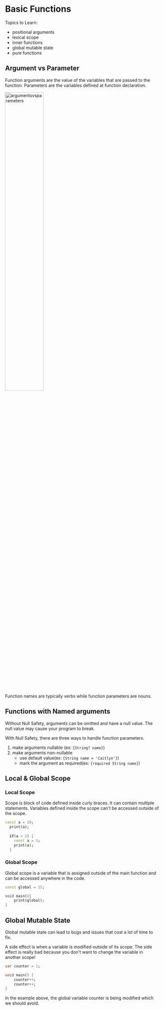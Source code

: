 # Basic Functions

Topics to Learn:

* positional arguments
* lexical scope
* inner functions
* global mutable state
* pure functions

## Argument vs Parameter

Function arguments are the value of the variables that are passed to the function.
Parameters are the variables defined at function declaration.

<img src="http://getkt.com/wp-content/uploads/2019/05/Parameters-vs-Arguments.jpg"
width=50% alt="argumentsvsparameters">

Function names are typically verbs while function parameters are nouns.

## Functions with Named arguments

Without Null Safety, arguments can be omitted and have a null value.
The null value may cause your program to break.

With Null Safety, there are three ways to handle function parameters.

1. make arguments nullable (ex: `{String? name}`)
2. make arguments non-nullable
    * use default value(ex: `{String name = 'Caitlyn'}`)
    * mark the argument as required(ex: `{required String name}`)

## Local & Global Scope

### Local Scope

Scope is block of code defined inside curly braces. It can contain multiple statements.
Variables defined inside the scope can't be accessed outside of the scope.

```dart
const a = 10;
  print(a);
  
  if(a > 5) {
    const a = 5;
    print(a);
  }
```

### Global Scope

Global scope is a variable that is assigned outside of the main function and can be accessed anywhere in the code.

```dart
const global = 15;

void main(){
    print(global);
}
```

## Global Mutable State

Global mutable state can lead to bugs and issues that cost a lot of time to fix.

A side effect is when a variable is modified outside of its scope.
The side effect is really bad because you don't want to change the variable in
another scope!

```dart
var counter = 1;

void main() {
    counter++;
    counter++;
}
```

In the example above, the global variable counter
is being modified which we should avoid.
